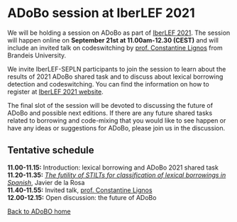 # ADoBo session at IberLEF 2021  

We will be holding a session on ADoBo as part of [IberLEF 2021](https://sites.google.com/view/iberlef2021/workshop). The session will happen online on **September 21st at 11.00am-12.30 (CEST)** and will include an invited talk on codeswitching by [prof. Constantine Lignos](https://lignos.org/) from Brandeis University. 

We invite IberLEF-SEPLN participants to join the session to learn about the results of 2021 ADoBo shared task and to discuss about lexical borrowing detection and codeswitching. You can find the information on how to register at [IberLEF 2021 website](https://sites.google.com/view/iberlef2021/workshop).

The final slot of the session will be devoted to discussing the future of ADoBo and possible next editions. If there are any future shared tasks related to borrowing and code-mixing that you would like to see happen or have any ideas or suggestions for ADoBo, please join us in the discussion.

## Tentative schedule
**11.00-11.15:** Introduction: lexical borrowing and ADoBo 2021 shared task  
**11.20-11.35:** _[The futility of STILTs for classification of lexical borrowings in Spanish](http://ceur-ws.org/Vol-2943/adobo_paper2.pdf)_, Javier de la Rosa  
**11.40-11.55:** Invited talk, [prof. Constantine Lignos](https://lignos.org/)  
**12.00-12.15:** Open discussion: the future of ADoBo  

[Back to ADoBO home](https://adobo-task.github.io/)